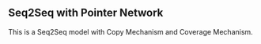 ## Seq2Seq with Pointer Network

This is a Seq2Seq model with Copy Mechanism and Coverage Mechanism.
